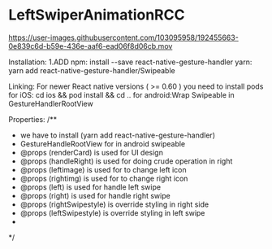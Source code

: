 # LeftSwiperAnimationRCC


https://user-images.githubusercontent.com/103095958/192455663-0e839c6d-b59e-436e-aaf6-ead06f8d06cb.mov

Installation: 
1.ADD 
    npm: install --save react-native-gesture-handler
    yarn: yarn add react-native-gesture-handler/Swipeable

Linking: 
    For newer React native versions ( >= 0.60 ) 
    you need to install pods 
    for iOS: cd ios && pod install && cd .. 
    for android:Wrap Swipeable in GestureHandlerRootView
 
 
 Properties:
/**
 * we have to install (yarn add react-native-gesture-handler)
 * GestureHandleRootView for in android swipeable
 * @props (renderCard) is used for UI design
 * @props (handleRight) is used for doing crude operation in right
 * @props (leftimage) is used for to change left icon
 * @props (rightimg) is used for to change right icon
 * @props (left) is used for handle left swipe
 * @props (right) is used for handle right swipe
 * @props (rightSwipestyle) is override styling in right side
 * @props (leftSwipestyle) is override styling in left swipe
 *
 */
